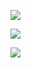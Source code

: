 ![](http://github-profile-summary-cards.vercel.app/api/cards/profile-details?username=bouch20&theme=default)

![](http://github-profile-summary-cards.vercel.app/api/cards/repos-per-language?username=bouch20&theme=default)

![](http://github-profile-summary-cards.vercel.app/api/cards/most-commit-language?username=bouch20&theme=default)